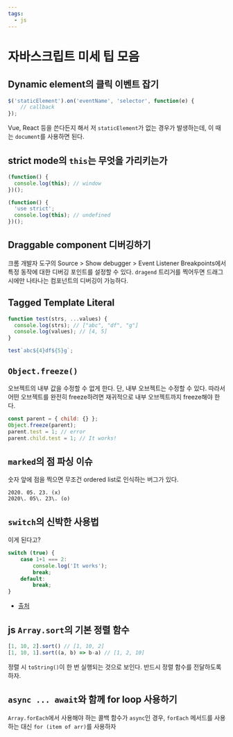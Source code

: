 ```yaml
---
tags:
  - js
---
```


# 자바스크립트 미세 팁 모음

## Dynamic element의 클릭 이벤트 잡기

```js
$('staticElement').on('eventName', 'selector', function(e) {
	// callback
});
```

Vue, React 등을 쓴다든지 해서 저 `staticElement`가 없는 경우가 발생하는데, 이 때는 `document`를 사용하면 된다.

## strict mode의 `this`는 무엇을 가리키는가

```js
(function() {
  console.log(this); // window
})();

(function() {
  'use strict';
  console.log(this); // undefined
})();
```

## Draggable component 디버깅하기

크롬 개발자 도구의 Source > Show debugger > Event Listener Breakpoints에서 특정 동작에 대한 디버깅 포인트를 설정할 수 있다. `dragend` 트리거를 찍어두면 드래그 시에만 나타나는 컴포넌트의 디버깅이 가능하다.

## Tagged Template Literal

```js
function test(strs, ...values) {
  console.log(strs); // ["abc", "df", "g"]
  console.log(values); // [4, 5]
}

test`abc${4}df${5}g`;
```

## `Object.freeze()`

오브젝트의 내부 값을 수정할 수 없게 한다. 단, 내부 오브젝트는 수정할 수 있다. 따라서 어떤 오브젝트를 완전히 freeze하려면 재귀적으로 내부 오브젝트까지 freeze해야 한다.

```js
const parent = { child: {} };
Object.freeze(parent);
parent.test = 1; // error
parent.child.test = 1; // It works!
```

## `marked`의 점 파싱 이슈

숫자 앞에 점을 찍으면 무조건 ordered list로 인식하는 버그가 있다.

```
2020. 05. 23. (x)
2020\. 05\. 23\. (o)
```

## `switch`의 신박한 사용법

이게 된다고?

```js
switch (true) {
	case 1+1 === 2:
		console.log('It works');
		break;
	default:
		break;
}
```

- [출처](https://seanbarry.dev/posts/switch-true-pattern)

## js `Array.sort`의 기본 정렬 함수

```js
[1, 10, 2].sort() // [1, 10, 2]
[1, 10, 1].sort((a, b) => b-a) // [1, 2, 10]
```

정렬 시 `toString()`이 한 번 실행되는 것으로 보인다. 반드시 정렬 함수를 전달하도록 하자.

## `async ... await`와 함께 for loop 사용하기

`Array.forEach`에서 사용해야 하는 콜백 함수가 `async`인 경우, `forEach` 메서드를 사용하는 대신 `for (item of arr)`를 사용하자
